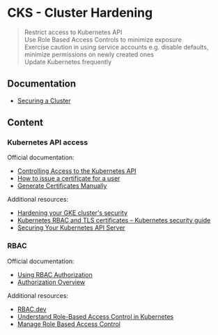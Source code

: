 # CKS - Cluster Hardening

> Restrict access to Kubernetes API  
> Use Role Based Access Controls to minimize exposure  
> Exercise caution in using service accounts e.g. disable defaults, minimize permissions on newly created ones  
> Update Kubernetes frequently  

## Documentation

* [Securing a Cluster](https://kubernetes.io/docs/tasks/administer-cluster/securing-a-cluster/)

## Content

### Kubernetes API access

Official documentation:

* [Controlling Access to the Kubernetes API](https://kubernetes.io/docs/concepts/security/controlling-access/)
* [How to issue a certificate for a user](https://kubernetes.io/docs/reference/access-authn-authz/certificate-signing-requests/#normal-user)
* [Generate Certificates Manually](https://kubernetes.io/docs/tasks/administer-cluster/certificates/)

Additional resources:

* [Hardening your GKE cluster's security](https://cloud.google.com/anthos/clusters/docs/on-prem/latest/how-to/hardening-your-cluster)
* [Kubernetes RBAC and TLS certificates – Kubernetes security guide](https://sysdig.com/blog/kubernetes-security-rbac-tls/)
* [Securing Your Kubernetes API Server](https://tufin.medium.com/protecting-your-kubernetes-api-server-5eefeea4cf8a)

### RBAC

Official documentation:

* [Using RBAC Authorization](https://kubernetes.io/docs/reference/access-authn-authz/rbac/)
* [Authorization Overview](https://kubernetes.io/docs/reference/access-authn-authz/authorization/)

Additional resources:

* [RBAC.dev](https://rbac.dev/)
* [Understand Role-Based Access Control in Kubernetes](https://www.youtube.com/watch?v=G3R24JSlGjY)
* [Manage Role Based Access Control](https://github.com/David-VTUK/CKA-StudyGuide/blob/master/RevisionTopics/01-Cluster%20Architcture%2C%20Installation%20and%20Configuration.md)
